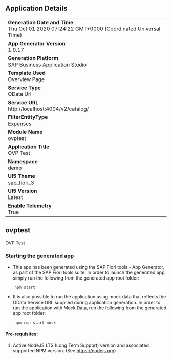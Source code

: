 ## Application Details
|               |
| ------------- |
|**Generation Date and Time**<br>Thu Oct 01 2020 07:24:22 GMT+0000 (Coordinated Universal Time)|
|**App Generator Version**<br>1.0.17|
|**Generation Platform**<br>SAP Business Application Studio|
|**Template Used**<br>Overview Page|
|**Service Type**<br>OData Url|
|**Service URL**<br>http://localhost:4004/v2/catalog/|
|**FilterEntityType**<br>Expenses|
|**Module Name**<br>ovptest|
|**Application Title**<br>OVP Test|
|**Namespace**<br>demo|
|**UI5 Theme**<br>sap_fiori_3|
|**UI5 Version**<br>Latest |
|**Enable Telemetry**<br>True |

## ovptest

OVP Test

### Starting the generated app

-   This app has been generated using the SAP Fiori tools - App Generator, as part of the SAP Fiori tools suite.  In order to launch the generated app, simply run the following from the generated app root folder:

```
    npm start
```

- It is also possible to run the application using mock data that reflects the OData Service URL supplied during application generation.  In order to run the application with Mock Data, run the following from the generated app root folder:

```
    npm run start-mock
```


#### Pre-requisites:

1. Active NodeJS LTS (Long Term Support) version and associated supported NPM version.  (See https://nodejs.org)


